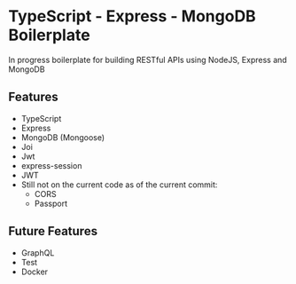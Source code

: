 # TypeScript - Express - MongoDB Boilerplate

In progress boilerplate for building RESTful APIs using NodeJS, Express and MongoDB

## Features

- TypeScript
- Express
- MongoDB (Mongoose)
- Joi
- Jwt
- express-session
- JWT
- Still not on the current code as of the current commit:
  - CORS
  - Passport

## Future Features

- GraphQL
- Test
- Docker
